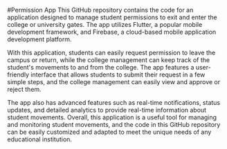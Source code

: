 #Permission App
This GitHub repository contains the code for an application designed to manage student permissions to exit and enter the college or university gates. The app utilizes Flutter, a popular mobile development framework, and Firebase, a cloud-based mobile application development platform.

With this application, students can easily request permission to leave the campus or return, while the college management can keep track of the student's movements to and from the college. The app features a user-friendly interface that allows students to submit their request in a few simple steps, and the college management can easily view and approve or reject them.

The app also has advanced features such as real-time notifications, status updates, and detailed analytics to provide real-time information about student movements. Overall, this application is a useful tool for managing and monitoring student movements, and the code in this GitHub repository can be easily customized and adapted to meet the unique needs of any educational institution.




